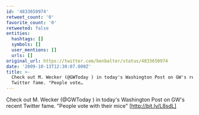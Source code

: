 ```yaml
---
id: '4833650974'
retweet_count: '0'
favorite_count: '0'
retweeted: false
entities:
  hashtags: []
  symbols: []
  user_mentions: []
  urls: []
original_url: https://twitter.com/benbalter/status/4833650974
date: '2009-10-13T12:30:07.000Z'
title: >-
  Check out M. Wecker (@GWToday ) in today's Washington Post on GW's recent
  Twitter fame. "People vote…
---
```


Check out M. Wecker (@GWToday ) in today's Washington Post on GW's recent Twitter fame. "People vote with their mice" [http://bit.ly/L8sdL]